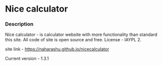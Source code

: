 # Nice calculator 

### Description 

Nice calculator - is calculator website with more functionality than standard this site. All code of site is open source and free. License - IAYPL 2.

site link - https://naharashu.github.io/nicecalculator

Current version - 1.3.1
